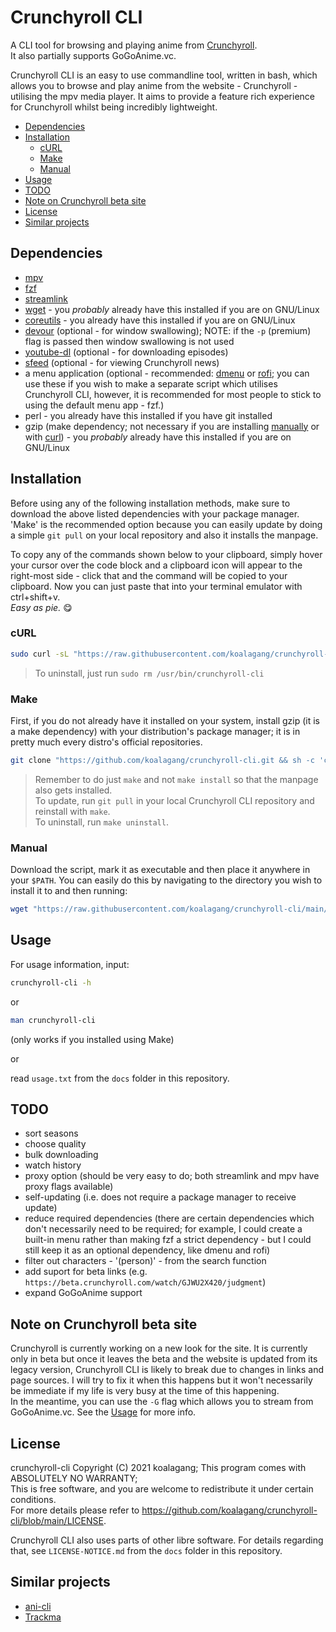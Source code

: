 # Crunchyroll CLI

A CLI tool for browsing and playing anime from [Crunchyroll](https://www.crunchyroll.com).\
It also partially supports GoGoAnime.vc.

Crunchyroll CLI is an easy to use commandline tool, written in bash, which allows you to browse and play anime from the website - Crunchyroll - utilising the mpv media player. It aims to provide a feature rich experience for Crunchyroll whilst being incredibly lightweight.

<!-- DO NOT EDIT THIS SECTION, INSTEAD RE-RUN dt TO UPDATE -->
- [Dependencies](#dependencies)
- [Installation](#installation)
	- [cURL](#curl)
	- [Make](#make)
	- [Manual](#manual)
- [Usage](#usage)
- [TODO](#todo)
- [Note on Crunchyroll beta site](#note-on-crunchyroll-beta-site)
- [License](#license)
- [Similar projects](#similar-projects)
<!-- END dt generated TOC please keep comment here to allow auto update -->

## Dependencies

* [mpv](https://mpv.io/)
* [fzf](https://github.com/koalagang/crunchyroll-cli)
* [streamlink](https://streamlink.github.io/)
* [wget](https://www.gnu.org/software/wget/) - you *probably* already have this installed if you are on GNU/Linux
* [coreutils](https://www.gnu.org/software/coreutils/) - you already have this installed if you are on GNU/Linux
* [devour](https://github.com/salman-abedin/devour) (optional - for window swallowing); NOTE: if the `-p` (premium) flag is passed then window swallowing is not used
* [youtube-dl](https://github.com/ytdl-org/youtube-dl) (optional - for downloading episodes)
* [sfeed](https://codemadness.org/sfeed-simple-feed-parser.html) (optional - for viewing Crunchyroll news)
* a menu application (optional - recommended: [dmenu](http://tools.suckless.org/dmenu/) or [rofi](https://github.com/davatorium/rofi); you can use these if you wish to make a separate script which utilises Crunchyroll CLI, however, it is recommended for most people to stick to using the default menu app - fzf.)
* perl - you already have this installed if you have git installed
* gzip (make dependency; not necessary if you are installing [manually](#manual) or with [curl](#curl)) - you *probably* already have this installed if you are on GNU/Linux

## Installation

Before using any of the following installation methods, make sure to download the above listed dependencies with your package manager. 'Make' is the recommended option because you can easily update by doing a simple `git pull` on your local repository and also it installs the manpage.

To copy any of the commands shown below to your clipboard, simply hover your cursor over the code block and a clipboard icon will appear to the right-most side - click that and the command will be copied to your clipboard. Now you can just paste that into your terminal emulator with ctrl+shift+v.\
*Easy as pie.* 😋

### cURL

```sh
sudo curl -sL "https://raw.githubusercontent.com/koalagang/crunchyroll-cli/main/crunchyroll-cli" -o /usr/bin/crunchyroll-cli && sudo chmod +x /usr/bin/crunchyroll-cli
```
> To uninstall, just run `sudo rm /usr/bin/crunchyroll-cli`

### Make
First, if you do not already have it installed on your system, install gzip (it is a make dependency) with your distribution's package manager; it is in pretty much every distro's official repositories.

```sh
git clone "https://github.com/koalagang/crunchyroll-cli.git && sh -c 'cd crunchyroll-cli/ && make'
```
> Remember to do just `make` and not `make install` so that the manpage also gets installed.\
> To update, run `git pull` in your local Crunchyroll CLI repository and reinstall with `make`.\
> To uninstall, run `make uninstall`. 

### Manual

Download the script, mark it as executable and then place it anywhere in your `$PATH`.
You can easily do this by navigating to the directory you wish to install it to and then running:
```sh
wget "https://raw.githubusercontent.com/koalagang/crunchyroll-cli/main/crunchyroll-cli" && chmod +x crunchyroll-cli
```

## Usage

For usage information, input:
```sh
crunchyroll-cli -h
```
or
```sh
man crunchyroll-cli
```
(only works if you installed using Make)

or

read `usage.txt` from the `docs` folder in this repository.

## TODO

* sort seasons
* choose quality
* bulk downloading
* watch history
* proxy option (should be very easy to do; both streamlink and mpv have proxy flags available)
* self-updating (i.e. does not require a package manager to receive update)
* reduce required dependencies (there are certain dependencies which don't necessarily need to be required; for example, I could create a built-in menu rather than making fzf a strict dependency - but I could still keep it as an optional dependency, like dmenu and rofi)
* filter out characters - '(person)' - from the search function
* add suport for beta links (e.g. `https://beta.crunchyroll.com/watch/GJWU2X420/judgment`)
* expand GoGoAnime support

## Note on Crunchyroll beta site

Crunchyroll is currently working on a new look for the site. It is currently only in beta but once it leaves the beta and the website is updated from its legacy version, Crunchyroll CLI is likely to break due to changes in links and page sources. I will try to fix it when this happens but it won't necessarily be immediate if my life is very busy at the time of this happening.\
In the meantime, you can use the `-G` flag which allows you to stream from GoGoAnime.vc. See the [Usage](#usage) for more info.

## License

crunchyroll-cli Copyright (C) 2021 koalagang; This program comes with ABSOLUTELY NO WARRANTY;\
This is free software, and you are welcome to redistribute it under certain conditions.\
For more details please refer to https://github.com/koalagang/crunchyroll-cli/blob/main/LICENSE.

Crunchyroll CLI also uses parts of other libre software. For details regarding that, see `LICENSE-NOTICE.md` from the `docs` folder in this repository.

## Similar projects

* [ani-cli](https://github.com/pystardust/ani-cli)
* [Trackma](https://github.com/z411/trackma)
